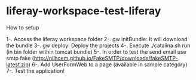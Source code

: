 # liferay-workspace-test-liferay

How to setup

1-. Access the liferay workspace folder
2-. gw initBundle: It will download the bundle
3-. gw deploy: Deploy the projects
4-. Execute ./catalina.sh run (in bin folder within tomcat bundle)
5-. In order to test the send email use smtp fake (http://nilhcem.github.io/FakeSMTP/downloads/fakeSMTP-latest.zip)
6-. Add UserFormWeb to a page (available in sample category)
7-. Test the application!
